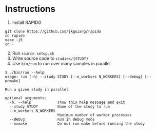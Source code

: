 # Instructions
1. Install RAPIDO
```
git clone https://github.com/jkguiang/rapido
cd rapido
make -j5
cd -
````
2. Run `source setup.sh`
3. Write source code to `studies/{STUDY}`
4. Use `bin/run` to run over many samples in parallel
```
$ ./bin/run --help
usage: run [-h] --study STUDY [--n_workers N_WORKERS] [--debug] [--nomake]

Run a given study in parallel

optional arguments:
  -h, --help            show this help message and exit
  --study STUDY         Name of the study to run
  --n_workers N_WORKERS
                        Maximum number of worker processes
  --debug               Run in debug mode
  --nomake              Do not run make before running the study
```


